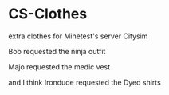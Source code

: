 # CS-Clothes
extra clothes for Minetest's server Citysim

Bob requested the ninja outfit


Majo requested the medic vest


and I think Irondude requested the Dyed shirts


